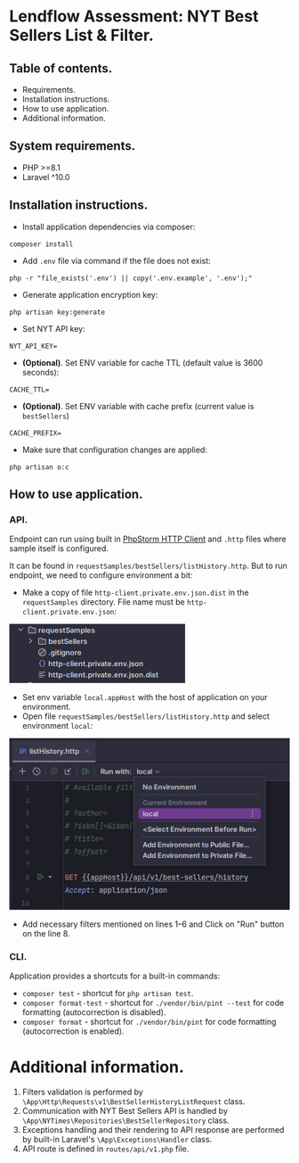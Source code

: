 # Lendflow Assessment: NYT Best Sellers List & Filter.

## Table of contents.
- Requirements.
- Installation instructions.
- How to use application.
- Additional information.

## System requirements.
- PHP >=8.1
- Laravel ^10.0

## Installation instructions.

- Install application dependencies via composer:
```shell script
composer install
```

- Add `.env` file via command if the file does not exist:
```shell script
php -r "file_exists('.env') || copy('.env.example', '.env');"
```

- Generate application encryption key:
```shell script
php artisan key:generate
```

- Set NYT API key:
```dotenv
NYT_API_KEY=
```

- **(Optional)**. Set ENV variable for cache TTL (default value is 3600 seconds):
```dotenv
CACHE_TTL=
```

- **(Optional)**. Set ENV variable with cache prefix (current value is `bestSellers`)
```dotenv
CACHE_PREFIX=
```

- Make sure that configuration changes are applied:
```shell
php artisan o:c
```
## How to use application.

### API.
Endpoint can run using built in 
[PhpStorm HTTP Client](https://www.jetbrains.com/help/phpstorm/http-client-in-product-code-editor.html) and
`.http` files where sample itself is configured.

It can be found in `requestSamples/bestSellers/listHistory.http`. But to run endpoint, we need to configure
 environment a bit:
- Make a copy of file `http-client.private.env.json.dist` in the `requestSamples` directory. File name
must be `http-client.private.env.json`:

![http-client.private.env.json.png](documentation/images/http-env-file.png)

- Set env variable `local.appHost` with the host of application on your environment.
- Open file `requestSamples/bestSellers/listHistory.http` and select environment `local`:

![environment-selection.png](documentation/images/environment-selection.png)

- Add necessary filters mentioned on lines 1–6 and Click on "Run" button on the line 8.

### CLI.

Application provides a shortcuts for a built-in commands:
* `composer test` - shortcut for `php artisan test`.
* `composer format-test` - shortcut for `./vendor/bin/pint --test` for code formatting (autocorrection is disabled).
* `composer format` - shortcut for `./vendor/bin/pint` for code formatting (autocorrection is enabled).

# Additional information.

1. Filters validation is performed by `\App\Http\Requests\v1\BestSellerHistoryListRequest` class.
2. Communication with NYT Best Sellers API is handled by `\App\NYTimes\Repositories\BestSellerRepository` class.
3. Exceptions handling and their rendering to API response are performed by built-in Laravel's 
   `\App\Exceptions\Handler` class.
4. API route is defined in `routes/api/v1.php` file.
